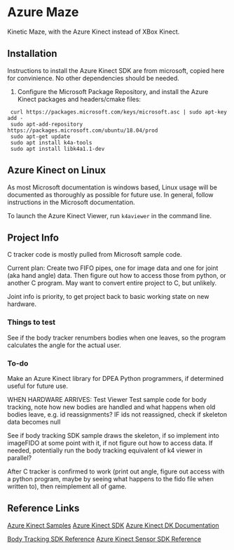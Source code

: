# Azure Maze #
Kinetic Maze, with the Azure Kinect instead of XBox Kinect.



## Installation ##
Instructions to install the Azure Kinect SDK are from microsoft, copied here for convinience. No other dependencies should be needed.

1. Configure the Microsoft Package Repository, and install the Azure Kinect packages and headers/cmake files:
```
 curl https://packages.microsoft.com/keys/microsoft.asc | sudo apt-key add -
 sudo apt-add-repository https://packages.microsoft.com/ubuntu/18.04/prod
 sudo apt-get update
 sudo apt install k4a-tools
 sudo apt install libk4a1.1-dev
```


## Azure Kinect on Linux ##
As most Microsoft documentation is windows based, Linux usage will be documented as thoroughly as possible for future use. In general, follow instructions in the Microsoft documentation.

To launch the Azure Kinect Viewer, run `k4aviewer` in the command line.

## Project Info ##
C tracker code is mostly pulled from Microsoft sample code.

Current plan: Create two FIFO pipes, one for image data and one for joint (aka hand angle) data. Then figure out how to access those from python, or another C program. May want to convert entire project to C, but unlikely.

Joint info is priority, to get project back to basic working state on new hardware.

### Things to test ###
See if the body tracker renumbers bodies when one leaves, so the program calculates the angle for the actual user.

### To-do ###
Make an Azure Kinect library for DPEA Python programmers, if determined useful for future use.

WHEN HARDWARE ARRIVES:
Test Viewer
Test sample code for body tracking, note how new bodies are handled and what happens when old bodies leave, e.g. id reassignments?
IF ids not reassigned, check if skeleton data becomes null

See if body tracking SDK sample draws the skeleton, if so implement into imageFIDO at some point with it, if not figure out how to access data. If needed, potentially run the body tracking equivalent of k4 viewer in parallel?

After C tracker is confirmed to work (print out angle, figure out access with a python program, maybe by seeing what happens to the fido file when written to), then reimplement all of game.

## Reference Links ##
[Azure Kinect Samples](https://github.com/microsoft/Azure-Kinect-Samples)
[Azure Kinect SDK](https://github.com/microsoft/Azure-Kinect-Sensor-SDK)
[Azure Kinect DK Documentation](https://docs.microsoft.com/en-us/azure/kinect-dk/)

[Body Tracking SDK Reference](https://microsoft.github.io/Azure-Kinect-Body-Tracking/release/1.x.x/index.html)
[Azure Kinect Sensor SDK Reference](https://microsoft.github.io/Azure-Kinect-Sensor-SDK/master/index.html)
